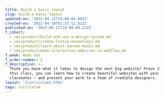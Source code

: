```yaml
---
title: Build a basic layout
slug: build-a-basic-layout
updated-on: '2022-04-12T19:08:04.885Z'
created-on: '2022-04-10T02:57:12.612Z'
published-on: '2022-04-12T19:08:09.222Z'
f_cohort:
  - cms/product/build-and-use-a-design-system.md
  - cms/product/create-lottie-animations.md
  - cms/product/learn-about-earned-media.md
  - cms/product/make-interactive-websites-in-webflow.md
f_week: Week two
f_order-number: 2
f_description: >-
  Think you have what it takes to design the next big website? Prove it! With
  this class, you can learn how to create beautiful websites with your
  classmates – and present your work to a team of credible designers.
layout: '[curriculum].html'
tags: curriculum
---
```



